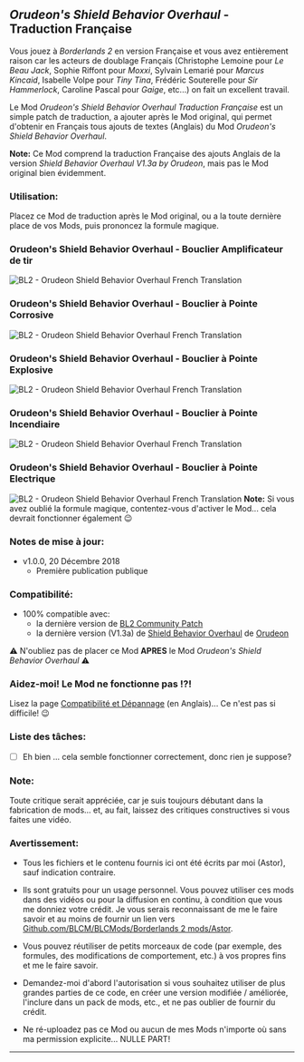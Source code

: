 ## *Orudeon's Shield Behavior Overhaul* - Traduction Française

Vous jouez à *Borderlands 2* en version Française et vous avez entièrement raison car les acteurs de doublage Français (Christophe Lemoine pour *Le Beau Jack*, Sophie Riffont pour *Moxxi*, Sylvain Lemarié pour *Marcus Kincaid*,  Isabelle Volpe pour *Tiny Tina*, Frédéric Souterelle pour *Sir Hammerlock*, Caroline Pascal pour *Gaige*, etc...) on fait un excellent travail.

Le Mod *Orudeon's Shield Behavior Overhaul Traduction Française* est un simple patch de traduction, a ajouter après le Mod original, qui permet d'obtenir en Français tous ajouts de textes (Anglais) du Mod *Orudeon's Shield Behavior Overhaul*.

__Note:__ Ce Mod comprend la traduction Française des ajouts Anglais de la version *Shield Behavior Overhaul V1.3a by Orudeon*, mais pas le Mod original bien évidemment. 

### Utilisation:

Placez ce Mod de traduction après le Mod original, ou a la toute dernière place de vos Mods, puis prononcez la formule magique.

### Orudeon's Shield Behavior Overhaul - Bouclier Amplificateur de tir

![BL2 - Orudeon Shield Behavior Overhaul French Translation](https://imgur.com/LUHPS6i.jpg "Don't worry guys... even if my screen capture show French text, my mods are in English")

### Orudeon's Shield Behavior Overhaul - Bouclier à Pointe Corrosive

![BL2 - Orudeon Shield Behavior Overhaul French Translation](https://imgur.com/iAkBCK9.jpg "Don't worry guys... even if my screen capture show French text, my mods are in English")

### Orudeon's Shield Behavior Overhaul - Bouclier à Pointe Explosive

![BL2 - Orudeon Shield Behavior Overhaul French Translation](https://imgur.com/WrI5Bxu.jpg "Don't worry guys... even if my screen capture show French text, my mods are in English")

### Orudeon's Shield Behavior Overhaul - Bouclier à Pointe Incendiaire
![BL2 - Orudeon Shield Behavior Overhaul French Translation](https://imgur.com/FiNEmrP.jpg "Don't worry guys... even if my screen capture show French text, my mods are in English")

### Orudeon's Shield Behavior Overhaul - Bouclier à Pointe Electrique
![BL2 - Orudeon Shield Behavior Overhaul French Translation](https://imgur.com/EAMKb69.jpg "Don't worry guys... even if my screen capture show French text, my mods are in English")
__Note:__ Si vous avez oublié la formule magique, contentez-vous d'activer le Mod... cela devrait fonctionner également :wink:

### Notes de mise à jour:

- v1.0.0, 20 Décembre 2018 
  - Première publication publique
 
### Compatibilité:

- 100% compatible avec:
  - la dernière version de [BL2 Community Patch](https://github.com/BLCM/BLCMods/tree/master/Borderlands%202%20mods/Community%20Patch%20Team)
  - la dernière version (V1.3a) de [Shield Behavior Overhaul](https://github.com/BLCM/BLCMods/blob/master/Borderlands%202%20mods/Orudeon/Shield%20Behavior%20Overhaul%20V1.3a%20by%20Orudeon.txt) de [Orudeon](https://github.com/BLCM/BLCMods/tree/master/Borderlands%202%20mods/Orudeon)

:warning: N'oubliez pas de placer ce Mod __APRES__ le Mod *Orudeon's Shield Behavior Overhaul* :warning:

### Aidez-moi! Le Mod ne fonctionne pas !?!

Lisez la page  [Compatibilité et Dépannage](https://github.com/BLCM/BLCMods/tree/master/Borderlands%202%20mods/Astor/Compatibility%20%26%20Troubleshooting) (en Anglais)... Ce n'est pas si difficile! :wink:

### Liste des tâches:

- [ ] Eh bien ... cela semble fonctionner correctement, donc rien je suppose?
  
### Note: 

Toute critique serait appréciée, car je suis toujours débutant dans la fabrication de mods... et, au fait, laissez des critiques constructives si vous faites une vidéo.

### Avertissement:

- Tous les fichiers et le contenu fournis ici ont été écrits par moi (Astor), sauf indication contraire.

- Ils sont gratuits pour un usage personnel. Vous pouvez utiliser ces mods dans des vidéos ou pour la diffusion en continu, à condition que vous me donniez votre crédit. Je vous serais reconnaissant de me le faire savoir et au moins de fournir un lien vers [Github.com/BLCM/BLCMods/Borderlands 2 mods/Astor](https://github.com/BLCM/BLCMods/tree/master/Borderlands%202%20mods/Astor).

- Vous pouvez réutiliser de petits morceaux de code (par exemple, des formules, des modifications de comportement, etc.) à vos propres fins et me le faire savoir. 

- Demandez-moi d'abord l'autorisation si vous souhaitez utiliser de plus grandes parties de ce code, en créer une version modifiée / améliorée, l'inclure dans un pack de mods, etc., et ne pas oublier de fournir du crédit.

- Ne ré-uploadez pas ce Mod ou aucun de mes Mods n'importe où sans ma permission explicite... NULLE PART!

* * * * *



